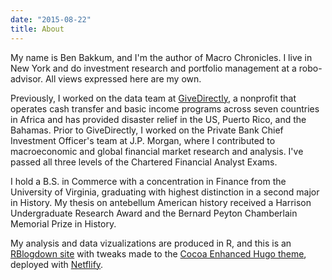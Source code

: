 ```yaml
---
date: "2015-08-22"
title: About
---
```


My name is Ben Bakkum, and I'm the author of Macro Chronicles. I live in New York and do investment research and portfolio management at a robo-advisor. All views expressed here are my own. 

Previously, I worked on the data team at [GiveDirectly](https://www.givedirectly.org/), a nonprofit that operates cash transfer and basic income programs across seven countries in Africa and has provided disaster relief in the US, Puerto Rico, and the Bahamas. Prior to GiveDirectly, I worked on the Private Bank Chief Investment Officer's team at J.P. Morgan, where I contributed to macroeconomic and global financial market research and analysis. I've passed all three levels of the Chartered Financial Analyst Exams.

I hold a B.S. in Commerce with a concentration in Finance from the University of Virginia, graduating with highest distinction in a second major in History. My thesis on antebellum American history received a Harrison Undergraduate Research Award and the Bernard Peyton Chamberlain Memorial Prize in History. 

My analysis and data vizualizations are produced in R, and this is an [RBlogdown site](https://bookdown.org/yihui/blogdown/) with tweaks made to the [Cocoa Enhanced Hugo theme](https://github.com/alexpghayes/cocoa-eh-blogdown), deployed with [Netflify](https://www.netlify.com/).